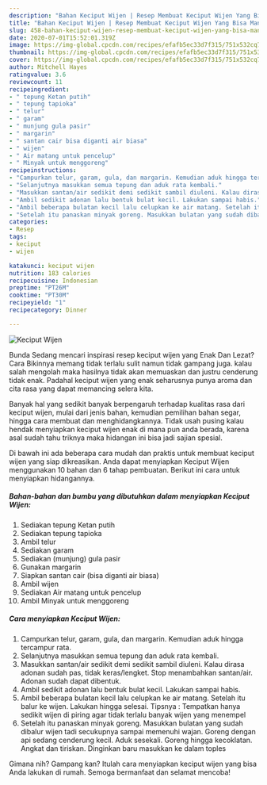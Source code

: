 ```yaml
---
description: "Bahan Keciput Wijen | Resep Membuat Keciput Wijen Yang Bisa Manjain Lidah"
title: "Bahan Keciput Wijen | Resep Membuat Keciput Wijen Yang Bisa Manjain Lidah"
slug: 458-bahan-keciput-wijen-resep-membuat-keciput-wijen-yang-bisa-manjain-lidah
date: 2020-07-01T15:52:01.319Z
image: https://img-global.cpcdn.com/recipes/efafb5ec33d7f315/751x532cq70/keciput-wijen-foto-resep-utama.jpg
thumbnail: https://img-global.cpcdn.com/recipes/efafb5ec33d7f315/751x532cq70/keciput-wijen-foto-resep-utama.jpg
cover: https://img-global.cpcdn.com/recipes/efafb5ec33d7f315/751x532cq70/keciput-wijen-foto-resep-utama.jpg
author: Mitchell Hayes
ratingvalue: 3.6
reviewcount: 11
recipeingredient:
- " tepung Ketan putih"
- " tepung tapioka"
- " telur"
- " garam"
- " munjung gula pasir"
- " margarin"
- " santan cair bisa diganti air biasa"
- " wijen"
- " Air matang untuk pencelup"
- " Minyak untuk menggoreng"
recipeinstructions:
- "Campurkan telur, garam, gula, dan margarin. Kemudian aduk hingga tercampur rata."
- "Selanjutnya masukkan semua tepung dan aduk rata kembali."
- "Masukkan santan/air sedikit demi sedikit sambil diuleni. Kalau dirasa adonan sudah pas, tidak keras/lengket. Stop menambahkan santan/air. Adonan sudah dapat dibentuk."
- "Ambil sedikit adonan lalu bentuk bulat kecil. Lakukan sampai habis."
- "Ambil beberapa bulatan kecil lalu celupkan ke air matang. Setelah itu balur ke wijen. Lakukan hingga selesai. Tipsnya : Tempatkan hanya sedikit wijen di piring agar tidak terlalu banyak wijen yang menempel"
- "Setelah itu panaskan minyak goreng. Masukkan bulatan yang sudah dibalur wijen tadi secukupnya sampai memenuhi wajan. Goreng dengan api sedang cenderung kecil. Aduk sesekali. Goreng hingga kecoklatan. Angkat dan tiriskan. Dinginkan baru masukkan ke dalam toples"
categories:
- Resep
tags:
- keciput
- wijen

katakunci: keciput wijen 
nutrition: 183 calories
recipecuisine: Indonesian
preptime: "PT26M"
cooktime: "PT30M"
recipeyield: "1"
recipecategory: Dinner

---
```



![Keciput Wijen](https://img-global.cpcdn.com/recipes/efafb5ec33d7f315/751x532cq70/keciput-wijen-foto-resep-utama.jpg)

Bunda Sedang mencari inspirasi resep keciput wijen yang Enak Dan Lezat? Cara Bikinnya memang tidak terlalu sulit namun tidak gampang juga. kalau salah mengolah maka hasilnya tidak akan memuaskan dan justru cenderung tidak enak. Padahal keciput wijen yang enak seharusnya punya aroma dan cita rasa yang dapat memancing selera kita.

Banyak hal yang sedikit banyak berpengaruh terhadap kualitas rasa dari keciput wijen, mulai dari jenis bahan, kemudian pemilihan bahan segar, hingga cara membuat dan menghidangkannya. Tidak usah pusing kalau hendak menyiapkan keciput wijen enak di mana pun anda berada, karena asal sudah tahu triknya maka hidangan ini bisa jadi sajian spesial.




Di bawah ini ada beberapa cara mudah dan praktis untuk membuat keciput wijen yang siap dikreasikan. Anda dapat menyiapkan Keciput Wijen menggunakan 10 bahan dan 6 tahap pembuatan. Berikut ini cara untuk menyiapkan hidangannya.

<!--inarticleads1-->

##### Bahan-bahan dan bumbu yang dibutuhkan dalam menyiapkan Keciput Wijen:

1. Sediakan  tepung Ketan putih
1. Sediakan  tepung tapioka
1. Ambil  telur
1. Sediakan  garam
1. Sediakan  (munjung) gula pasir
1. Gunakan  margarin
1. Siapkan  santan cair (bisa diganti air biasa)
1. Ambil  wijen
1. Sediakan  Air matang untuk pencelup
1. Ambil  Minyak untuk menggoreng




<!--inarticleads2-->

##### Cara menyiapkan Keciput Wijen:

1. Campurkan telur, garam, gula, dan margarin. Kemudian aduk hingga tercampur rata.
1. Selanjutnya masukkan semua tepung dan aduk rata kembali.
1. Masukkan santan/air sedikit demi sedikit sambil diuleni. Kalau dirasa adonan sudah pas, tidak keras/lengket. Stop menambahkan santan/air. Adonan sudah dapat dibentuk.
1. Ambil sedikit adonan lalu bentuk bulat kecil. Lakukan sampai habis.
1. Ambil beberapa bulatan kecil lalu celupkan ke air matang. Setelah itu balur ke wijen. Lakukan hingga selesai. Tipsnya : Tempatkan hanya sedikit wijen di piring agar tidak terlalu banyak wijen yang menempel
1. Setelah itu panaskan minyak goreng. Masukkan bulatan yang sudah dibalur wijen tadi secukupnya sampai memenuhi wajan. Goreng dengan api sedang cenderung kecil. Aduk sesekali. Goreng hingga kecoklatan. Angkat dan tiriskan. Dinginkan baru masukkan ke dalam toples




Gimana nih? Gampang kan? Itulah cara menyiapkan keciput wijen yang bisa Anda lakukan di rumah. Semoga bermanfaat dan selamat mencoba!
